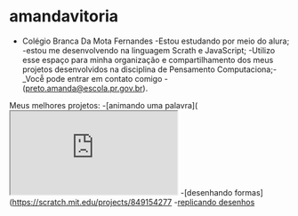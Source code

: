 # amandavitoria


- Colégio Branca Da Mota Fernandes
-Estou estudando por meio do alura;
-estou me desenvolvendo na linguagem Scrath e JavaScript;
-Utilizo esse espaço para minha organização e compartilhamento dos meus projetos desenvolvidos na disciplina de Pensamento Computaciona;-_Vocễ pode entrar em contato comigo -(preto.amanda@escola.pr.gov.br). 

Meus melhores projetos:
-[animando uma palavra](<iframe src="https://editor.p5js.org/preto.amanda/full/8xduKV-B1"></iframe>
-[desenhando formas](https://scratch.mit.edu/projects/849154277
-[replicando desenhos](https://scratch.mit.edu/projects/845411652?authuser=0)
  
